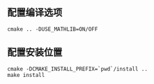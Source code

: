 ## 配置编译选项

```
cmake .. -DUSE_MATHLIB=ON/OFF
```

## 配置安装位置

```
cmake -DCMAKE_INSTALL_PREFIX=`pwd`/install ..
make install
```

